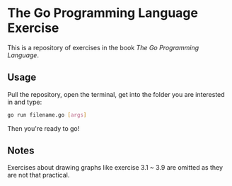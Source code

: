 # The Go Programming Language Exercise

This is a repository of exercises in the book *The Go Programming Language*.

## Usage

Pull the repository, open the terminal, get into the folder you are interested in and type:

```bash
go run filename.go [args]
```

Then you're ready to go!

## Notes

Exercises about drawing graphs like exercise 3.1 ~ 3.9 are omitted as they are not that practical.